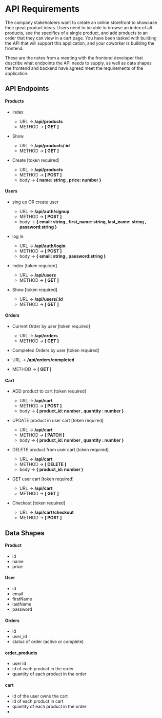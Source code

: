 # API Requirements

The company stakeholders want to create an online storefront to showcase their great product ideas. Users need to be able to browse an index of all products, see the specifics of a single product, and add products to an order that they can view in a cart page. You have been tasked with building the API that will support this application, and your coworker is building the frontend.

These are the notes from a meeting with the frontend developer that describe what endpoints the API needs to supply, as well as data shapes the frontend and backend have agreed meet the requirements of the application.

## API Endpoints

#### Products

- Index

  - URL -> **/api/products**
  - METHOD -> **[ GET ]**

- Show
  - URL -> **/api/products/:id**
  - METHOD -> **[ GET ]**
- Create [token required]

  - URL -> **/api/products**
  - METHOD -> **[ POST ]**
  - body -> **{ name: string , price: number }**

#### Users

- sing up OR create user

  - URL -> **/api/auth/signup**
  - METHOD -> **[ POST ]**
  - body -> **{ email: string , first_name: string, last_name: string , password:string }**

- log in

  - URL -> **/api/auth/login**
  - METHOD -> **[ POST ]**
  - body -> **{ email: string , password:string }**

- Index [token required]

  - URL -> **/api/users**
  - METHOD -> **[ GET ]**

- Show [token required]
  - URL -> **/api/users/:id**
  - METHOD -> **[ GET ]**

#### Orders

- Current Order by user [token required]

  - URL -> **/api/orders**
  - METHOD -> **[ GET ]**

- Completed Orders by user [token required]

- URL -> **/api/orders/completed**
- METHOD -> **[ GET ]**

#### Cart

- ADD product to cart [token required]

  - URL -> **/api/cart**
  - METHOD -> **[ POST ]**
  - body -> **{ product_id: number , quantity : number }**

- UPDATE product in user cart [token required]

  - URL -> **/api/cart**
  - METHOD -> **[ PATCH ]**
  - body -> **{ product_id: number , quantity : number }**

- DELETE product from user cart [token required]

  - URL -> **/api/cart**
  - METHOD -> **[ DELETE ]**
  - body -> **{ product_id: number }**

- GET user cart [token required]

  - URL -> **/api/cart**
  - METHOD -> **[ GET ]**

- Checkout [token required]

  - URL -> **/api/cart/checkout**
  - METHOD -> **[ POST ]**

## Data Shapes

#### Product

- id
- name
- price

#### User

- id
- email
- firstName
- lastName
- password

#### Orders

- id
- user_id
- status of order (active or complete)

#### order_products

- user id
- id of each product in the order
- quantity of each product in the order

#### cart

- id of the user owns the cart
- id of each product in cart
- quantity of each product in the order
- 
